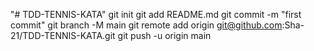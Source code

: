 "# TDD-TENNIS-KATA"  git init git add README.md git commit -m "first commit" git branch -M main git remote add origin git@github.com:Sha-21/TDD-TENNIS-KATA.git git push -u origin main
